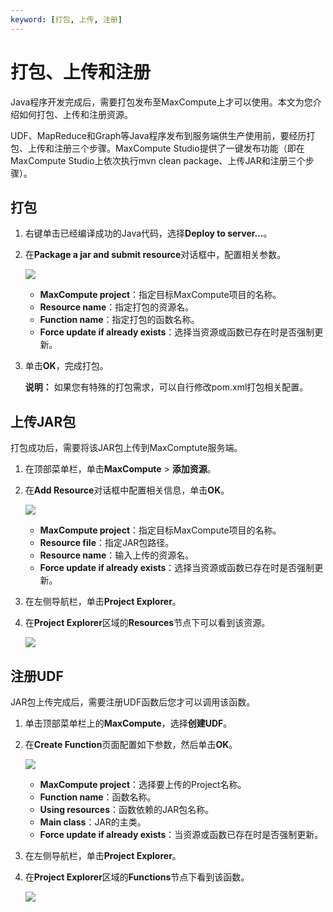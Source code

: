 ```yaml
---
keyword: [打包, 上传, 注册]
---
```


# 打包、上传和注册

Java程序开发完成后，需要打包发布至MaxCompute上才可以使用。本文为您介绍如何打包、上传和注册资源。

UDF、MapReduce和Graph等Java程序发布到服务端供生产使用前，要经历打包、上传和注册三个步骤。MaxCompute Studio提供了一键发布功能（即在MaxCompute Studio上依次执行mvn clean package、上传JAR和注册三个步骤）。

## 打包

1.  右键单击已经编译成功的Java代码，选择**Deploy to server…**。

2.  在**Package a jar and submit resource**对话框中，配置相关参数。

    ![](https://static-aliyun-doc.oss-cn-hangzhou.aliyuncs.com/assets/img/zh-CN/6993359951/p2060.png)

    -   **MaxCompute project**：指定目标MaxCompute项目的名称。
    -   **Resource name**：指定打包的资源名。
    -   **Function name**：指定打包的函数名称。
    -   **Force update if already exists**：选择当资源或函数已存在时是否强制更新。
3.  单击**OK**，完成打包。

    **说明：** 如果您有特殊的打包需求，可以自行修改pom.xml打包相关配置。


## 上传JAR包

打包成功后，需要将该JAR包上传到MaxComptute服务端。

1.  在顶部菜单栏，单击**MaxCompute** \> **添加资源**。

2.  在**Add Resource**对话框中配置相关信息，单击**OK**。

    ![](https://static-aliyun-doc.oss-cn-hangzhou.aliyuncs.com/assets/img/zh-CN/6993359951/p2062.png)

    -   **MaxCompute project**：指定目标MaxCompute项目的名称。
    -   **Resource file**：指定JAR包路径。
    -   **Resource name**：输入上传的资源名。
    -   **Force update if already exists**：选择当资源或函数已存在时是否强制更新。
3.  在左侧导航栏，单击**Project Explorer**。

4.  在**Project Explorer**区域的**Resources**节点下可以看到该资源。

    ![](https://static-aliyun-doc.oss-cn-hangzhou.aliyuncs.com/assets/img/zh-CN/4329644061/p2063.png)


## 注册UDF

JAR包上传完成后，需要注册UDF函数后您才可以调用该函数。

1.  单击顶部菜单栏上的**MaxCompute**，选择**创建UDF**。

2.  在**Create Function**页面配置如下参数，然后单击**OK**。

    ![](https://static-aliyun-doc.oss-cn-hangzhou.aliyuncs.com/assets/img/zh-CN/6993359951/p2065.png)

    -   **MaxCompute project**：选择要上传的Project名称。
    -   **Function name**：函数名称。
    -   **Using resources**：函数依赖的JAR包名称。
    -   **Main class**：JAR的主类。
    -   **Force update if already exists**：当资源或函数已存在时是否强制更新。
3.  在左侧导航栏，单击**Project Explorer**。

4.  在**Project Explorer**区域的**Functions**节点下看到该函数。

    ![](https://static-aliyun-doc.oss-cn-hangzhou.aliyuncs.com/assets/img/zh-CN/4329644061/p2066.png)


